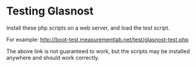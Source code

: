 Testing Glasnost
================

Install these php scripts on a web server, and load the test script.

For example:
    http://boot-test.measurementlab.net/test/glasnost-test.php

The above link is not guaranteed to work, but the scripts may be installed
anywhere and should work correctly.


